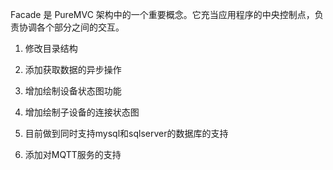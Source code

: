 Facade 是 PureMVC 架构中的一个重要概念。它充当应用程序的中央控制点，负责协调各个部分之间的交互。

1. 修改目录结构

2. 添加获取数据的异步操作

3. 增加绘制设备状态图功能

4. 增加绘制子设备的连接状态图

5. 目前做到同时支持mysql和sqlserver的数据库的支持

6. 添加对MQTT服务的支持
